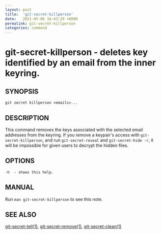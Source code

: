 ```yaml
---
layout: post
title:  'git-secret-killperson'
date:   2021-05-06 16:43:29 +0000
permalink: git-secret-killperson
categories: command
---
```

git-secret-killperson - deletes key identified by an email from the inner keyring.
==================================================================================

## SYNOPSIS

    git secret killperson <emails>...


## DESCRIPTION
This command removes the keys associated with the selected email addresses from the keyring. 
If you remove a keypair's access with `git-secret-killperson`, and run `git-secret-reveal` and `git-secret-hide -r`,
it will be impossible for given users to decrypt the hidden files.


## OPTIONS

    -h  - shows this help.


## MANUAL

Run `man git-secret-killperson` to see this note.


## SEE ALSO

[git-secret-tell(1)](http://git-secret.io/git-secret-tell), [git-secret-remove(1)](http://git-secret.io/git-secret-remove),
[git-secret-clean(1)](http://git-secret.io/git-secret-clean)
